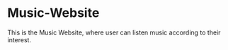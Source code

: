 # Music-Website
This is the Music Website, where user can listen music according to their interest.
